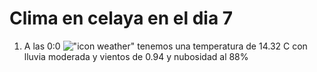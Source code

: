 # Clima en celaya en el dia 7

1. A las 0:0 !["icon weather"](http://openweathermap.org/img/w/10n.png) tenemos una temperatura de 14.32 C con lluvia moderada y  vientos de 0.94 y nubosidad al 88%
